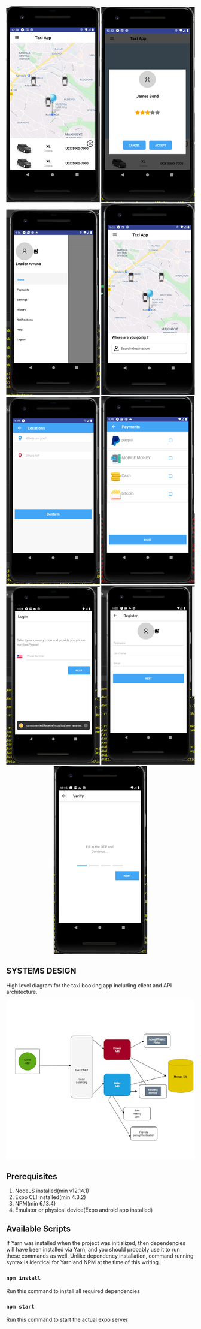 <div align="center">
    <img src="/screenshots-current/home.PNG" width="250px"/> 
    <img src="/screenshots-current/accept.PNG" width="250px"/> 
    <img src="/screenshots-current/drawer.PNG" width="250px"/> 
    <img src="/screenshots-current/home2.PNG" width="250px"/> 
    <img src="/screenshots-current/location.PNG" width="250px"/> 
    <img src="/screenshots-current/payments.PNG" width="250px"/> 
    <img src="/screenshots-current/login.PNG" width="250px"/>
    <img src="/screenshots-current/register.PNG" width="250px"/>
    <img src="/screenshots-current/verify.PNG" width="250px"/>
</div>

## SYSTEMS DESIGN

High level diagram for the taxi booking app including client and API architecture.

<div align="center">
    <img src="/diagrams/system-diagram.png" width="600px"/>
</div>


## Prerequisites

1. NodeJS installed(min v12.14.1)
2. Expo CLI installed(min 4.3.2)
3. NPM(min 6.13.4)
4. Emulator or physical device(Expo android app installed)

## Available Scripts

If Yarn was installed when the project was initialized, then dependencies will have been installed via Yarn, and you should probably use it to run these commands as well. Unlike dependency installation, command running syntax is identical for Yarn and NPM at the time of this writing.

### `npm install`

Run this command to install all required dependencies

### `npm start`

Run this command to start the actual expo server
